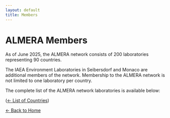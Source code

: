 ```yaml
---
layout: default
title: Members
---
```


# ALMERA Members

​​​As of June 2025, the ALMERA network consists of 200 laboratories representing 90 countries. 

The IAEA Environment Laboratories in Seibersdorf and Monaco are additional members of the network. Membership to the ALMERA network is not limited to one laboratory per country.

The complete list of the ALMERA network laboratories is available below:

([← List of Countries](https://view.officeapps.live.com/op/view.aspx?src=https%3A%2F%2Fraw.githubusercontent.com%2Fnicolehuaringa01%2FALMERA4.github.io%2Frefs%2Fheads%2Fmain%2FALMERA-Directory_April%25202025.docx&wdOrigin=BROWSELINK))

[← Back to Home](index.md)

